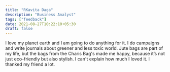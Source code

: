 ```yaml
---
title: "RKavita Daga"
description: "Business Analyst"
tags: ["feedback"]
date: 2021-08-27T10:22:10+05:30
draft: false
---
```


I love my planet earth and I am going to do anything for it. I do campaigns and write journals about greener and less toxic world. Jute bags are part of my life, but the bags from the Charis Bag's made me happy, because it’s not just eco-friendly but also stylish. I can't explain how much I loved it. I thanked my friend a lot.
